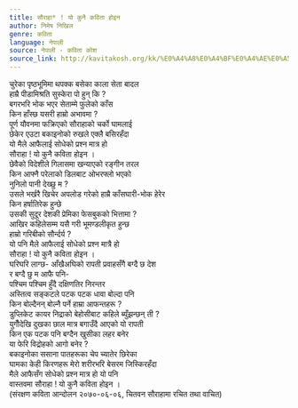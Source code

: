 ```yaml
---
title: सौराहा* ! यो कुनै कविता होइन
author: निमेष निखिल
genre: कविता
language: नेपाली
source: नेपाली - कविता कोश
source_link: http://kavitakosh.org/kk/%E0%A4%A8%E0%A4%BF%E0%A4%AE%E0%A5%87%E0%A4%B7_%E0%A4%A8%E0%A4%BF%E0%A4%96%E0%A4%BF%E0%A4%B2
---
```


चुरेका पृष्ठभूमिमा थपक्क बसेका काला सेता बादल  
हाम्रै पीडामिश्रति सुस्केरा पो हुन् कि ?  
बगरभरि भोक भएर सेताम्मे फुलेको काँस  
किन हाँस्छ यसरी हाम्रो अभावमा ?  
पूर्ण यौवनमा फक्रिएको सौराहाको चर्को घामलाई  
छेकेर एउटा बकाइनोको रुखले एक्लै बसिरहँदा  
यो मैले आफैलाई सोधेको प्रश्न मात्र हो  
सौराहा ! यो कुनै कविता होइन ।  
छेवैको विदेशीले गिलासमा खन्याएको रङ्गीन तरल  
किन आफ्नै परेलाको डिलबाट ओभरफ्लो भएको  
नुनिलो पानी देख्छु म ?  
उसले भर्खरै खिचेर अपलोड गरेको हाम्रै काँसघारी-भोक हेरेर  
किन हर्षातिरेक हुन्छे  
उसकी सुदूर देशकी प्रेमिका फेसबुकको भित्तामा ?  
आखिर कहिलेसम्म यसै गरी भूमण्डलीकृत हुन्छ  
हाम्रो गरिबीको सौर्न्दर्य ?  
यो पनि मैले आफैलाई सोधेको प्रश्न मात्रै हो  
सौराहा ! यो कुनै कविता होइन ।  
घरिघरि लाग्छ- आँखैअघिको रापती प्रवाहसँगै बग्दै छ देश  
र बग्दै छु म आफै पनि-  
पश्चिम पश्चिम हुँदै दक्षिणतिर निरन्तर  
अस्तित्व सङ्कटले पटक पटक धावा बोल्दा पनि  
किन बोल्दैनन् बोल्नै पर्ने हाम्रा आफन्तहरू ?  
डुप्लिकेट कायर निद्राको बेहोसीबाट कहिले ब्युँझन्छन् ती ?  
युगौँदेखि दुखका छाल मात्र बगाउँदै आएको यो रापती  
किन एक पटक पनि बग्दैन खुसीका लहर बनेर  
या फेरि विद्रोहको आगो बनेर ?  
बकाइनोका ससाना पातहरूका चेप च्यातेर छिरेका  
घामका केही किरणहरू मेरो शरीरभरि बेसरम जिस्किरहँदा  
मैले आफैसँग सोधेको प्रश्न मात्र हो यो पनि  
वास्तवमा सौराहा ! यो कुनै कविता होइन ।  
(संरक्षण कविता आन्दोलन २०७०-०६-०६, चितवन सौराहामा रचित तथा वाचित)

